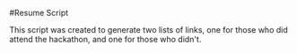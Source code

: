 #Resume Script

This script was created to generate two lists of links, one for those who did attend the hackathon, and one for those who didn't.
